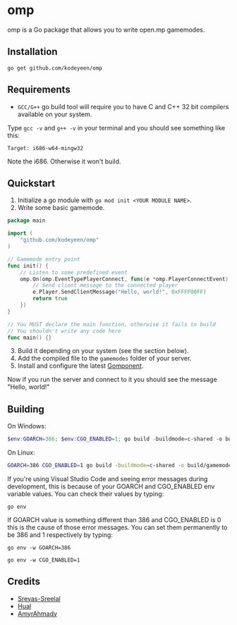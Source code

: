 # omp
omp is a Go package that allows you to write open.mp gamemodes.

## Installation

```shell
go get github.com/kodeyeen/omp
```

## Requirements

- `GCC/G++` go build tool will require you to have C and C++ 32 bit compilers available on your system.

Type `gcc -v` and `g++ -v` in your terminal and you should see something like this:

```
Target: i686-w64-mingw32
```

Note the i686. Otherwise it won't build.

## Quickstart

1. Initialize a go module with `go mod init <YOUR MODULE NAME>`.
2. Write some basic gamemode.

```go
package main

import (
	"github.com/kodeyeen/omp"
)

// Gamemode entry point
func init() {
	// Listen to some predefined event
	omp.On(omp.EventTypePlayerConnect, func(e *omp.PlayerConnectEvent) bool {
		// Send client message to the connected player
		e.Player.SendClientMessage("Hello, world!", 0xFFFF00FF)
		return true
	})
}

// You MUST declare the main function, otherwise it fails to build
// You shouldn't write any code here
func main() {}

```

3. Build it depending on your system (see the section below).
4. Add the compiled file to the `gamemodes` folder of your server.
5. Install and configure the latest [Gomponent](https://github.com/kodeyeen/gomponent).

Now if you run the server and connect to it you should see the message "Hello, world!"

## Building

On Windows:

```powershell
$env:GOARCH=386; $env:CGO_ENABLED=1; go build -buildmode=c-shared -o build\gamemode.dll
```

On Linux:

```bash
GOARCH=386 CGO_ENABLED=1 go build -buildmode=c-shared -o build/gamemode.so
```

If you're using Visual Studio Code and seeing error messages during development, this is because of your GOARCH and CGO_ENABLED env variable values.
You can check their values by typing:

```shell
go env
```

If GOARCH value is something different than 386 and CGO_ENABLED is 0 this is the cause of those error messages.
You can set them permanently to be 386 and 1 respectively by typing:

```shell
go env -w GOARCH=386
```

```shell
go env -w CGO_ENABLED=1
```

## Credits

* [Sreyas-Sreelal](https://github.com/Sreyas-Sreelal)
* [Hual](https://github.com/Hual)
* [AmyrAhmady](https://github.com/AmyrAhmady)
